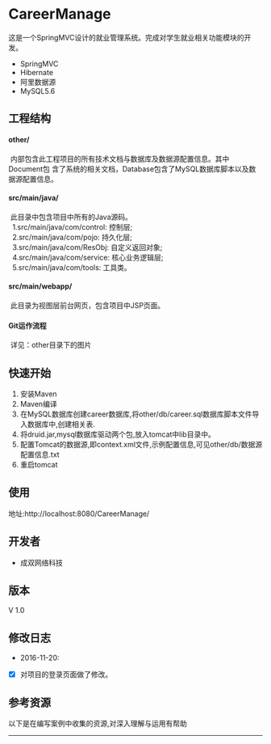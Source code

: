 # CareerManage
这是一个SpringMVC设计的就业管理系统。完成对学生就业相关功能模块的开发。

- SpringMVC
- Hibernate
- 阿里数据源
- MySQL5.6

## 工程结构

#### other/

&nbsp;内部包含此工程项目的所有技术文档与数据库及数据源配置信息。其中Document包&nbsp;含了系统的相关文档，Database包含了MySQL数据库脚本以及数据源配置信息。<br/>

#### src/main/java/

&nbsp;此目录中包含项目中所有的Java源码。<br/>
&nbsp;&nbsp;1.src/main/java/com/control:&nbsp;控制层;<br/>
&nbsp;&nbsp;2.src/main/java/com/pojo:&nbsp;持久化层;<br/>
&nbsp;&nbsp;3.src/main/java/com/ResObj:&nbsp;自定义返回对象;<br/>
&nbsp;&nbsp;4.src/main/java/com/service:&nbsp;核心业务逻辑层;<br/>
&nbsp;&nbsp;5.src/main/java/com/tools:&nbsp;工具类。<br/>

#### src/main/webapp/
&nbsp;此目录为视图层前台网页，包含项目中JSP页面。<br/>


#### Git运作流程
&nbsp;详见：other目录下的图片

## 快速开始
1. 安装Maven
2. Maven编译
3. 在MySQL数据库创建career数据库,将other/db/career.sql数据库脚本文件导入数据库中,创建相关表.
4. 将druid.jar,mysql数据库驱动两个包,放入tomcat中lib目录中。
5. 配置Tomcat的数据源,即context.xml文件,示例配置信息,可见other/db/数据源配置信息.txt
6. 重启tomcat

## 使用
地址:http://localhost:8080/CareerManage/ <br/>

## 开发者

- 成双网络科技 


## 版本

V 1.0


## 修改日志
- 2016-11-20:
- [x] 对项目的登录页面做了修改。


## 参考资源
以下是在编写案例中收集的资源,对深入理解与运用有帮助




------

